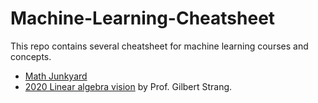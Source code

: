 # Machine-Learning-Cheatsheet
This repo contains several cheatsheet for machine learning courses and concepts.

* [Math Junkyard](CheatSheets/Math.pdf)
* [2020 Linear algebra vision](CheatSheets/LA_vision.pdf) by Prof. Gilbert Strang. 